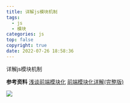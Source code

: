 ```yaml
---
title: 详解js模块机制
tags:
  - js
  - 模块
categories: js
top: false
copyright: true
date: 2022-07-26 18:58:36
---
```

详解js模块机制
<!--more-->

**参考资料**
[浅谈前端模块化](https://blog.51cto.com/u_15543482/5256932)
[前端模块化详解(完整版)](https://blog.51cto.com/u_5650011/5394926)

![](https://static.zhyjor.com/wexin.png)